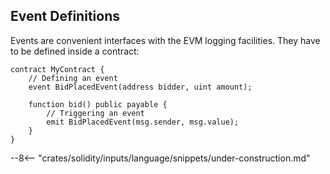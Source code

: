## Event Definitions

Events are convenient interfaces with the EVM logging facilities. They have to be defined inside a contract:

```solidity
contract MyContract {
    // Defining an event
    event BidPlacedEvent(address bidder, uint amount);

    function bid() public payable {
        // Triggering an event
        emit BidPlacedEvent(msg.sender, msg.value);
    }
}
```

--8<-- "crates/solidity/inputs/language/snippets/under-construction.md"
